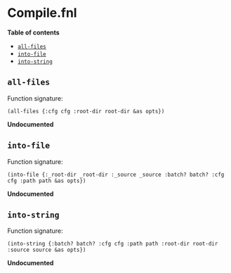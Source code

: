 # Compile.fnl

**Table of contents**

- [`all-files`](#all-files)
- [`into-file`](#into-file)
- [`into-string`](#into-string)

## `all-files`
Function signature:

```
(all-files {:cfg cfg :root-dir root-dir &as opts})
```

**Undocumented**

## `into-file`
Function signature:

```
(into-file {:_root-dir _root-dir :_source _source :batch? batch? :cfg cfg :path path &as opts})
```

**Undocumented**

## `into-string`
Function signature:

```
(into-string {:batch? batch? :cfg cfg :path path :root-dir root-dir :source source &as opts})
```

**Undocumented**


<!-- Generated with Fenneldoc v1.0.1
     https://gitlab.com/andreyorst/fenneldoc -->
